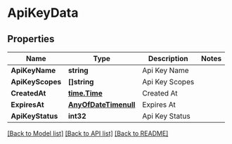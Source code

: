 # ApiKeyData

## Properties

Name | Type | Description | Notes
------------ | ------------- | ------------- | -------------
**ApiKeyName** | **string** | Api Key Name | 
**ApiKeyScopes** | **[]string** | Api Key Scopes | 
**CreatedAt** | [**time.Time**](time.Time.md) | Created At | 
**ExpiresAt** | [**AnyOfDateTimenull**](anyOf&lt;DateTime,null&gt;.md) | Expires At | 
**ApiKeyStatus** | **int32** | Api Key Status | 

[[Back to Model list]](../README.md#documentation-for-models) [[Back to API list]](../README.md#documentation-for-api-endpoints) [[Back to README]](../README.md)


